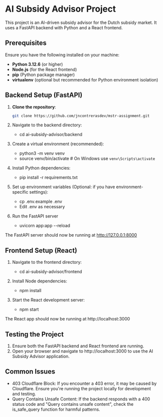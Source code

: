 # AI Subsidy Advisor Project

This project is an AI-driven subsidy advisor for the Dutch subsidy market. It uses a FastAPI backend with Python and a React frontend.

## Prerequisites

Ensure you have the following installed on your machine:

- **Python 3.12.6** (or higher)
- **Node.js** (for the React frontend)
- **pip** (Python package manager)
- **virtualenv** (optional but recommended for Python environment isolation)

## Backend Setup (FastAPI)

1. **Clone the repository**:
   ```bash
   git clone https://github.com/jncontrerasdev/mstr-assignment.git
   
2. Navigate to the backend directory:
    - cd ai-subsidy-advisor/backend

3. Create a virtual environment (recommended):
    - python3 -m venv venv
    - source venv/bin/activate  # On Windows use `venv\Scripts\activate`

4. Install Python dependencies:
    - pip install -r requirements.txt

5. Set up environment variables (Optional: if you have environment-specific settings):
    - cp .env.example .env
    - Edit .env as necessary

6. Run the FastAPI server
    - uvicorn app:app --reload

The FastAPI server should now be running at http://127.0.0.1:8000

## Frontend Setup (React)

1. Navigate to the frontend directory:
    - cd ai-subsidy-advisor/frontend

2. Install Node dependencies:
    - npm install

3. Start the React development server:
    - npm start

The React app should now be running at http://localhost:3000

## Testing the Project

1. Ensure both the FastAPI backend and React frontend are running.
2. Open your browser and navigate to http://localhost:3000 to use the AI Subsidy Advisor application.

## Common Issues
- 403 Cloudflare Block: If you encounter a 403 error, it may be caused by Cloudflare. Ensure you're running the project locally for development and testing.
- Query Contains Unsafe Content: If the backend responds with a 400 status code and "Query contains unsafe content", check the is_safe_query function for harmful patterns.
